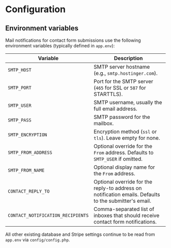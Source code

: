 # Configuration

## Environment variables

Mail notifications for contact form submissions use the following environment variables (typically defined in `app.env`):

| Variable | Description |
| --- | --- |
| `SMTP_HOST` | SMTP server hostname (e.g., `smtp.hostinger.com`). |
| `SMTP_PORT` | Port for the SMTP server (`465` for SSL or `587` for STARTTLS). |
| `SMTP_USER` | SMTP username, usually the full email address. |
| `SMTP_PASS` | SMTP password for the mailbox. |
| `SMTP_ENCRYPTION` | Encryption method (`ssl` or `tls`). Leave empty for none. |
| `SMTP_FROM_ADDRESS` | Optional override for the `From` address. Defaults to `SMTP_USER` if omitted. |
| `SMTP_FROM_NAME` | Optional display name for the `From` address. |
| `CONTACT_REPLY_TO` | Optional override for the reply-to address on notification emails. Defaults to the submitter's email. |
| `CONTACT_NOTIFICATION_RECIPIENTS` | Comma-separated list of inboxes that should receive contact form notifications. |

All other existing database and Stripe settings continue to be read from `app.env` via `config/config.php`.
